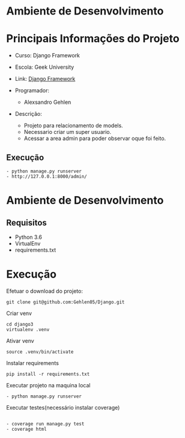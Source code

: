 # **Ambiente de Desenvolvimento**


# Principais Informações do Projeto
- Curso: Django Framework
- Escola: Geek University
- Link: <a href="https://www.udemy.com/course/programacao-web-com-django-framework-do-basico-ao-avancado/"> Django Framework</a>
- Programador:
    - Alexsandro Gehlen
   

- Descrição:
    - Projeto para relacionamento de models.
    - Necessario criar um super usuario.
    - Acessar a area admin para poder observar oque foi feito.



## Execução
```
- python manage.py runserver
- http://127.0.0.1:8000/admin/
```

# Ambiente de Desenvolvimento

## Requisitos
- Python 3.6
- VirtualEnv
- requirements.txt

# Execução
Efetuar o download do projeto:
```
git clone git@github.com:Gehlen05/Django.git
```
Criar venv
```
cd django3
virtualenv .venv
```
Ativar venv
```
source .venv/bin/activate
```
Instalar requirements
```
pip install -r requirements.txt
```
Executar projeto na maquina local
```
- python manage.py runserver
```

Executar testes(necessário instalar coverage)
```

- coverage run manage.py test
- coverage html

```
